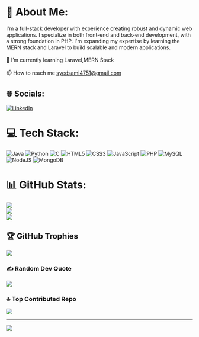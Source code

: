 # 💫 About Me:
I'm a full-stack developer with experience creating robust and dynamic web applications. I specialize in both front-end and back-end development, with a strong foundation in PHP. I'm expanding my expertise by learning the MERN stack and Laravel to build scalable and modern applications.<br><br>
🌱 I’m currently learning Laravel,MERN Stack<br><br>📫 How to reach me syedsami4751@gmail.com


## 🌐 Socials:
[![LinkedIn](https://img.shields.io/badge/LinkedIn-%230077B5.svg?logo=linkedin&logoColor=white)](https://linkedin.com/in/syedsami1574) 

# 💻 Tech Stack:
![Java](https://img.shields.io/badge/java-%23ED8B00.svg?style=for-the-badge&logo=openjdk&logoColor=white) ![Python](https://img.shields.io/badge/python-3670A0?style=for-the-badge&logo=python&logoColor=ffdd54) ![C](https://img.shields.io/badge/c-%2300599C.svg?style=for-the-badge&logo=c&logoColor=white) ![HTML5](https://img.shields.io/badge/html5-%23E34F26.svg?style=for-the-badge&logo=html5&logoColor=white) ![CSS3](https://img.shields.io/badge/css3-%231572B6.svg?style=for-the-badge&logo=css3&logoColor=white) ![JavaScript](https://img.shields.io/badge/javascript-%23323330.svg?style=for-the-badge&logo=javascript&logoColor=%23F7DF1E) ![PHP](https://img.shields.io/badge/php-%23777BB4.svg?style=for-the-badge&logo=php&logoColor=white) ![MySQL](https://img.shields.io/badge/mysql-4479A1.svg?style=for-the-badge&logo=mysql&logoColor=white) ![NodeJS](https://img.shields.io/badge/node.js-6DA55F?style=for-the-badge&logo=node.js&logoColor=white) ![MongoDB](https://img.shields.io/badge/MongoDB-%234ea94b.svg?style=for-the-badge&logo=mongodb&logoColor=white)
# 📊 GitHub Stats:
![](https://github-readme-stats.vercel.app/api?username=helix342&theme=dark&hide_border=false&include_all_commits=false&count_private=false)<br/>
![](https://github-readme-streak-stats.herokuapp.com/?user=helix342&theme=dark&hide_border=false)<br/>
![](https://github-readme-stats.vercel.app/api/top-langs/?username=helix342&theme=dark&hide_border=false&include_all_commits=false&count_private=false&layout=compact)

## 🏆 GitHub Trophies
![](https://github-profile-trophy.vercel.app/?username=helix342&theme=radical&no-frame=true&no-bg=false&margin-w=4)

### ✍️ Random Dev Quote
![](https://quotes-github-readme.vercel.app/api?type=horizontal&theme=tokyonight)

### 🔝 Top Contributed Repo
![](https://github-contributor-stats.vercel.app/api?username=helix342&limit=5&theme=tokyonight&combine_all_yearly_contributions=true)

---
[![](https://visitcount.itsvg.in/api?id=helix342&icon=1&color=1)](https://visitcount.itsvg.in)

<!-- Proudly created with GPRM ( https://gprm.itsvg.in ) -->
